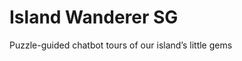 # Island Wanderer SG

Puzzle-guided chatbot tours of our island’s little gems

<div id="my-store-29624007"></div>
<div>
<script data-cfasync="false" type="text/javascript" src="https://app.ecwid.com/script.js?29624007&data_platform=code&data_date=2021-09-15" charset="utf-8"></script><script type="text/javascript"> xProductBrowser("categoriesPerRow=3","views=grid(20,3) list(60) table(60)","categoryView=grid","searchView=list","id=my-store-29624007");</script>
</div>
